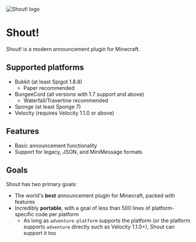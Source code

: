 ![Shout! logo](https://i.imgur.com/xmPqFs1.png "banner")
# Shout!

Shout! is a modern announcement plugin for Minecraft.

## Supported platforms

* Bukkit (at least Spigot 1.8.8)
  * Paper recommended
* BungeeCord (all versions with 1.7 support and above)
  * Waterfall/Travertine recommended
* Sponge (at least Sponge 7)
* Velocity (requires Velocity 1.1.0 or above)

## Features

* Basic announcement functionality
* Support for legacy, JSON, and MiniMessage formats

## Goals

Shout has two primary goals:

* The world's **best** announcement plugin for Minecraft, packed with features
* Incredibly **portable**, with a goal of less than 500 lines of platform-specific code per platform
  * As long as `adventure-platform` supports the platform (or the platform supports `adventure` directly such as Velocity 1.1.0+), Shout can support it too